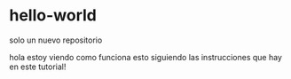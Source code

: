 # hello-world
solo un nuevo repositorio

hola 
estoy viendo como funciona esto siguiendo las instrucciones que hay en este tutorial!
